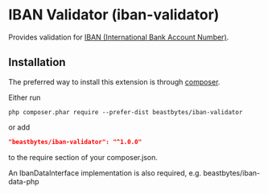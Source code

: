 # IBAN Validator (iban-validator)
Provides validation for [IBAN (International Bank Account Number)](https://www.iban.com).

## Installation

The preferred way to install this extension is through [composer](http://getcomposer.org/download/).

Either run

```
php composer.phar require --prefer-dist beastbytes/iban-validator
```

or add

```json
"beastbytes/iban-validator": "^1.0.0"
```

to the require section of your composer.json.

An IbanDataInterface implementation is also required, e.g. beastbytes/iban-data-php

